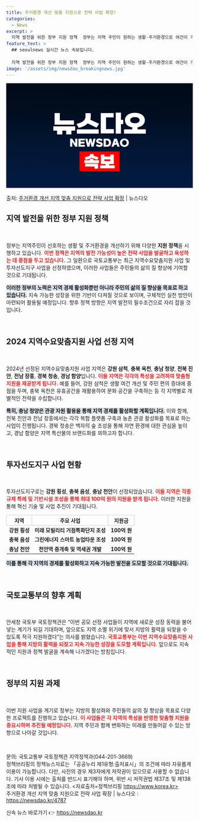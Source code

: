 ```yaml
---
title: 주거환경 개선 맞춤 지원으로 전략 사업 확장!
categories:
  - News
excerpt: >
  지역 발전을 위한 정부 지원 정책  정부는 지역 주민이 원하는 생활·주거환경으로 여건이 개선되도록 지원하고,…
feature_text: >
  ## seoulnews 실시간 뉴스 속보입니다.

  지역 발전을 위한 정부 지원 정책  정부는 지역 주민이 원하는 생활·주거환경으로 여건이 개선되도록 지원하고,…
image: '/assets/img/newsdao_breakingnews.jpg'
---
```


![뉴스다오 속보](/assets/img/newsdao_breakingnews.jpg)

<p>출처: <a href="https://newsdao.kr/4787" rel="dofollow">주거환경 개선 지역 맞춤 지원으로 전략 사업 확장</a> | 뉴스다오</p>

<h2 data-ke-size="size26">지역 발전을 위한 정부 지원 정책</h2>

<p data-ke-size="size16">&nbsp;</p>
정부는 지역주민이 선호하는 생활 및 주거환경을 개선하기 위해 다양한 <b>지원 정책</b>을 시행하고 있습니다. <b><span style="color: #ee2323;">이번 정책은 지역의 발전 가능성이 높은 전략 사업을 발굴하고 육성하는 데 중점을 두고 있습니다.</span></b> 그 일환으로 국토교통부는 최근 지역수요맞춤지원 사업 및 투자선도지구 사업을 선정하였으며, 이러한 사업들은 주민들의 삶의 질 향상에 기여할 것으로 기대됩니다. 

<b><span style="background-color: #21538527;">이러한 정부의 노력은 지역 경제 활성화뿐만 아니라 주민의 삶의 질 향상을 목표로 하고 있습니다.</span></b> 지속 가능한 성장을 위한 기반이 다져질 것으로 보이며, 구체적인 실천 방안이 마련되어 활용될 예정입니다. 향후 정책 방향은 지역 발전의 필수조건으로 자리 잡을 것입니다. 

<p data-ke-size="size16">&nbsp;</p>

<h2 data-ke-size="size26">2024 지역수요맞춤지원 사업 선정 지역</h2>

<p data-ke-size="size16">&nbsp;</p>
2024년 선정된 지역수요맞춤지원 사업 지역은 <b>강원 삼척</b>, <b>충북 옥천</b>, <b>충남 청양</b>, <b>전북 진안</b>, <b>전남 장흥</b>, <b>경북 청송</b>, <b>경남 함양</b>입니다. <b><span style="color: #ee2323;">이들 지역은 각각의 특성을 고려하여 맞춤형 지원을 제공받게 됩니다.</span></b> 예를 들어, 강원 삼척은 생활 여건 개선 및 주민 편의 증대에 중점을 두며, 충북 옥천은 유휴공간을 재활용하여 문화 공간을 구축하는 등 각 지역별로 개별적인 전략을 수립합니다. 

<b><span style="background-color: #21538527;">특히, 충남 청양은 관광 자원 활용을 통해 지역 경제를 활성화할 계획입니다.</span></b> 이와 함께, 전북 진안과 전남 장흥에서는 각각 복합 플랫폼 구축과 농촌 관광 활성화를 목표로 하는 사업이 진행됩니다. 경북 청송은 백자의 숲 조성을 통해 자연 환경에 대한 관심을 높이고, 경남 함양은 지역 특산물의 브랜드화를 꾀하고자 합니다. 

<p data-ke-size="size16">&nbsp;</p>

<h2 data-ke-size="size26">투자선도지구 사업 현황</h2>

<p data-ke-size="size16">&nbsp;</p>
투자선도지구로는 <b>강원 횡성</b>, <b>충북 음성</b>, <b>충남 천안</b>이 선정되었습니다. <b><span style="color: #ee2323;">이들 지역은 각종 규제 특례 및 기반시설 조성을 통해 최대 100억 원의 지원을 받게 됩니다.</span></b> 이러한 지원을 통해 혁신 기술 및 사업 추진이 기대됩니다. 

<table style="width:100%; border-collapse: collapse;">
  <tr>
    <th style="border: 1px solid #ccc; text-align: center;">지역</th>
    <th style="border: 1px solid #ccc; text-align: center;">주요 사업</th>
    <th style="border: 1px solid #ccc; text-align: center;">지원금</th>
  </tr>
  <tr>
    <td style="text-align: center; height: 17px;"><b>강원 횡성</b></td>
    <td style="text-align: center; height: 17px;"><b>미래 모빌리티 거점특화단지 조성</b></td>
    <td style="text-align: center; height: 17px;"><b>100억 원</b></td>
  </tr>
  <tr>
    <td style="text-align: center; height: 17px;"><b>충북 음성</b></td>
    <td style="text-align: center; height: 17px;"><b>그린에너지 스마트 농업타운 조성</b></td>
    <td style="text-align: center; height: 17px;"><b>100억 원</b></td>
  </tr>
  <tr>
    <td style="text-align: center; height: 17px;"><b>충남 천안</b></td>
    <td style="text-align: center; height: 17px;"><b>천안역 증개축 및 역세권 개발</b></td>
    <td style="text-align: center; height: 17px;"><b>100억 원</b></td>
  </tr>
</table>

<b><span style="background-color: #21538527;">이를 통해 각 지역의 경제를 활성화하고 지속 가능한 발전을 도모할 것으로 기대됩니다.</span></b> 

<p data-ke-size="size16">&nbsp;</p>

<h2 data-ke-size="size26">국토교통부의 향후 계획</h2>

<p data-ke-size="size16">&nbsp;</p>
안세창 국토부 국토정책관은 “이번 공모 선정 사업들이 지역에 새로운 성장 동력을 불어넣는 계기가 되길 기대하며, 앞으로도 지역 소멸 위기에 맞서 지방의 활력을 되찾을 수 있도록 적극 지원하겠다”는 의사를 밝혔습니다. <b><span style="color: #ee2323;">국토교통부는 이번 지역수요맞춤지원 사업을 통해 지방의 활력을 되찾고 지속 가능한 성장을 도모할 계획입니다.</span></b> 앞으로도 지속적인 지원과 정책 발굴을 계속해 나가겠다는 방침입니다. 

<p data-ke-size="size16">&nbsp;</p>

<h2 data-ke-size="size26">정부의 지원 과제</h2>

<p data-ke-size="size16">&nbsp;</p>
이번 지원 사업을 계기로 정부는 지방의 활성화와 주민들의 삶의 질 향상을 목표로 다양한 프로젝트를 진행하고 있습니다. <b><span style="color: #ee2323;">이 사업들은 각 지역의 특성을 반영한 맞춤형 지원을 중요시하며 추진될 예정입니다.</span></b> 지역 주민과 함께 변화하는 미래를 만들어갈 수 있는 방향으로 나아갈 것입니다. 

<p data-ke-size="size16">&nbsp;</p>

문의: 국토교통부 국토정책관 지역정책과(044-201-3669)  
정책브리핑의 정책뉴스자료는 「공공누리 제1유형:출처표시」의 조건에 따라 자유롭게 이용이 가능합니다. 다만, 사진의 경우 제3자에게 저작권이 있으므로 사용할 수 없습니다. 기사 이용 시에는 출처를 반드시 표기해야 하며, 위반 시 저작권법 제37조 및 제138조에 따라 처벌될 수 있습니다. <자료출처=정책브리핑 https://www.korea.kr>  
주거환경 개선 지역 맞춤 지원으로 전략 사업 확장 | 뉴스다오 : https://newsdao.kr/4787 

신속 뉴스 바로가기 👉 <a href="https://newsdao.kr" rel="dofollow">https://newsdao.kr</a>


